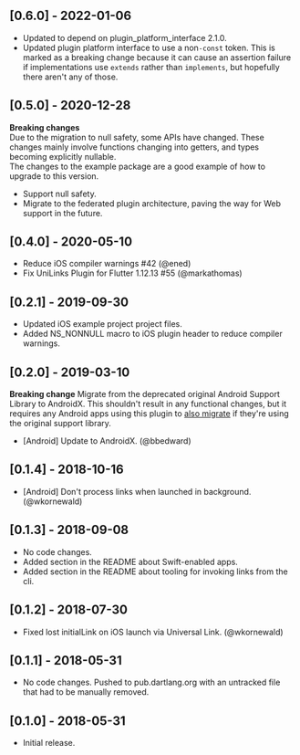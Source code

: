 ## [0.6.0] - 2022-01-06

* Updated to depend on plugin_platform_interface 2.1.0.
* Updated plugin platform interface to use a non`-const` token. This is marked as a breaking change because it can cause an assertion failure if implementations use `extends` rather than `implements`, but hopefully there aren't any of those.

## [0.5.0] - 2020-12-28

**Breaking changes**  
Due to the migration to null safety, some APIs have changed. These changes mainly involve functions changing into getters, and types becoming explicitly nullable.  
The changes to the example package are a good example of how to upgrade to this version.
* Support null safety.
* Migrate to the federated plugin architecture, paving the way for Web support in the future.

## [0.4.0] - 2020-05-10

* Reduce iOS compiler warnings #42 (@ened)
* Fix UniLinks Plugin for Flutter 1.12.13 #55 (@markathomas)

## [0.2.1] - 2019-09-30

* Updated iOS example project project files.
* Added NS_NONNULL macro to iOS plugin header to reduce compiler warnings.

## [0.2.0] - 2019-03-10

**Breaking change**
  Migrate from the deprecated original Android Support Library to AndroidX. This shouldn't result in any functional changes, but it requires any Android apps using this plugin to [also migrate](https://developer.android.com/jetpack/androidx/migrate) if they're using the original support library.

* [Android] Update to AndroidX. (@bbedward)


## [0.1.4] - 2018-10-16

* [Android] Don't process links when launched in background. (@wkornewald)


## [0.1.3] - 2018-09-08

* No code changes.
* Added section in the README about Swift-enabled apps.
* Added section in the README about tooling for invoking links from the cli.


## [0.1.2] - 2018-07-30

* Fixed lost initialLink on iOS launch via Universal Link. (@wkornewald)


## [0.1.1] - 2018-05-31

* No code changes. Pushed to pub.dartlang.org with an untracked file that had to
  be manually removed.


## [0.1.0] - 2018-05-31

* Initial release.
